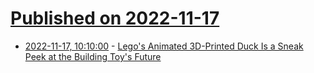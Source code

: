 # [Published on 2022-11-17](index.md)

* [2022-11-17, 10:10:00](https://soylentnews.org/article.pl?sid=22/11/16/1942245&from=rss) - [Lego's Animated 3D-Printed Duck Is a Sneak Peek at the Building Toy's Future](https://soylentnews.org/article.pl?sid=22/11/16/1942245&from=rss)
